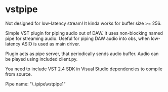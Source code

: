 # vstpipe

Not designed for low-latency stream! It kinda works for buffer size >= 256.

Simple VST plugin for piping audio out of DAW. It uses non-blocking named pipe for streaming audio. Useful for piping DAW audio into obs, when low-latency ASIO is used as main driver.

Plugin acts as pipe server, that periodically sends audio buffer. Audio can be played using included client.py.

You need to include VST 2.4 SDK in Visual Studio dependencies to compile from source.

Pipe name: "\\.\pipe\vstpipe1"

